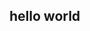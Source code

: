 ## hello world

<!--
**saarryp/saarryp** is a ✨ _special_ ✨ repository because its `README.md` (this file) appears on your GitHub profile.


- 🌱 I’m currently learning more about the Front- and Backend, this journey is a trip!
- 📌 Love to make apps beautiful and practical;
- ⚡ Fun fact: I'm a photographer aswell;
- 😍😍 latest visual highlight: Rietveld/Schröder huis in Utrecht;
- ❤️❤️❤️ latest impressive website: the improved Nort Sea Jazz app and use of animation in it.
-->
